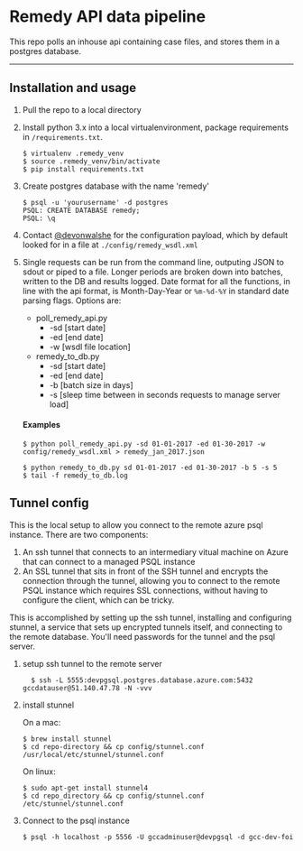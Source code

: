 Remedy API data pipeline
===================

This repo polls an inhouse api containing case files, and stores them in a postgres database. 

----------

Installation and usage
-------------
1. Pull the repo to a local directory
2. Install python 3.x into a local virtualenvironment, package requirements in `/requirements.txt`.

	```
	$ virtualenv .remedy_venv
	$ source .remedy_venv/bin/activate
	$ pip install requirements.txt 
	```
3. Create postgres database with the name 'remedy'

	```
	$ psql -u 'yourusername' -d postgres
	PSQL: CREATE DATABASE remedy;
	PSQL: \q
	```
	
4. Contact [@devonwalshe](https://www.github.com/devonwalshe) for the configuration payload, which by default looked for in a file at `./config/remedy_wsdl.xml`
5. Single requests can be run from the command line, outputing JSON to sdout or piped to a file. Longer periods are broken down into batches, written to the DB and results logged. Date format for all the functions, in line with the api format, is Month-Day-Year or `%m-%d-%Y` in standard date parsing flags. Options are:
	* poll_remedy_api.py
		* -sd [start date]
		* -ed [end date]
		* -w [wsdl file location]
	* remedy_to_db.py
		* -sd [start date]
		* -ed [end date]
		* -b [batch size in days]
		* -s [sleep time between in seconds requests to manage server load]
	
	#### Examples
	``` 
	$ python poll_remedy_api.py -sd 01-01-2017 -ed 01-30-2017 -w config/remedy_wsdl.xml > remedy_jan_2017.json
	
	$ python remedy_to_db.py sd 01-01-2017 -ed 01-30-2017 -b 5 -s 5
	$ tail -f remedy_to_db.log
	``` 
Tunnel config
---
This is the local setup to allow you connect to the remote azure psql instance. There are two components:

1. An ssh tunnel that connects to an intermediary vitual machine on Azure that can connect to a managed PSQL instance
2. An SSL tunnel that sits in front of the SSH tunnel and encrypts the connection through the tunnel, allowing you to connect to the remote PSQL instance which requires SSL connections, without having to configure the client, which can be tricky. 

This is accomplished by setting up the ssh tunnel, installing and configuring stunnel, a service that sets up encrypted tunnels itself, and connecting to the remote database. You'll need passwords for the tunnel and the psql server. 

1. setup ssh tunnel to the remote server

	```
	  $ ssh -L 5555:devpgsql.postgres.database.azure.com:5432 gccdatauser@51.140.47.78 -N -vvv
	```

2. install stunnel
	
	On a mac:
	```
	$ brew install stunnel
	$ cd repo-directory && cp config/stunnel.conf /usr/local/etc/stunnel/stunnel.conf
	```
	On linux:
	```
	$ sudo apt-get install stunnel4
	$ cd repo_directory && cp config/stunnel.conf /etc/stunnel/stunnel.conf
	``` 
3. Connect to the psql instance

	```
	$ psql -h localhost -p 5556 -U gccadminuser@devpgsql -d gcc-dev-foi 
